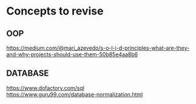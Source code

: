 # Concepts to revise

## OOP
https://medium.com/@mari_azevedo/s-o-l-i-d-principles-what-are-they-and-why-projects-should-use-them-50b85e4aa8b6

## DATABASE
https://www.dofactory.com/sql  
https://www.guru99.com/database-normalization.html
